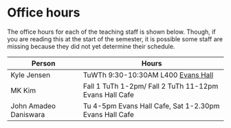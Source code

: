 # Office hours


The office hours for each of the teaching staff is shown 
below. Though, if you are reading this at the start of 
the semester, it is possible some staff are missing because
they did not yet determine their schedule. 

| Person      | Hours                                                                    |
| ----------- | ------------------------------------------------------------------------ |
| Kyle Jensen | TuWTh 9:30-10:30AM L400 [Evans Hall](https://map.yale.edu/place/building/EVANS) |
| MK Kim  | Fall 1 TuTh 1-2pm/ Fall 2 TuTh 11-12pm Evans Hall Cafe |
| John Amadeo Daniswara | Tu 4-5pm Evans Hall Cafe, Sat 1-2.30pm Evans Hall Cafe |


